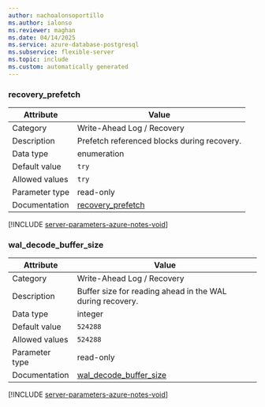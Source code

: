 ```yaml
---
author: nachoalonsoportillo
ms.author: ialonso
ms.reviewer: maghan
ms.date: 04/14/2025
ms.service: azure-database-postgresql
ms.subservice: flexible-server
ms.topic: include
ms.custom: automatically generated
---
```

### recovery_prefetch

| Attribute | Value |
| --- | --- |
| Category | Write-Ahead Log / Recovery |
| Description | Prefetch referenced blocks during recovery. |
| Data type | enumeration |
| Default value | `try` |
| Allowed values | `try` |
| Parameter type | read-only |
| Documentation | [recovery_prefetch](https://www.postgresql.org/docs/17/runtime-config-wal.html#GUC-RECOVERY-PREFETCH) |


[!INCLUDE [server-parameters-azure-notes-void](./server-parameters-azure-notes-void.md)]



### wal_decode_buffer_size

| Attribute | Value |
| --- | --- |
| Category | Write-Ahead Log / Recovery |
| Description | Buffer size for reading ahead in the WAL during recovery. |
| Data type | integer |
| Default value | `524288` |
| Allowed values | `524288` |
| Parameter type | read-only |
| Documentation | [wal_decode_buffer_size](https://www.postgresql.org/docs/17/runtime-config-wal.html#GUC-WAL-DECODE-BUFFER-SIZE) |


[!INCLUDE [server-parameters-azure-notes-void](./server-parameters-azure-notes-void.md)]




